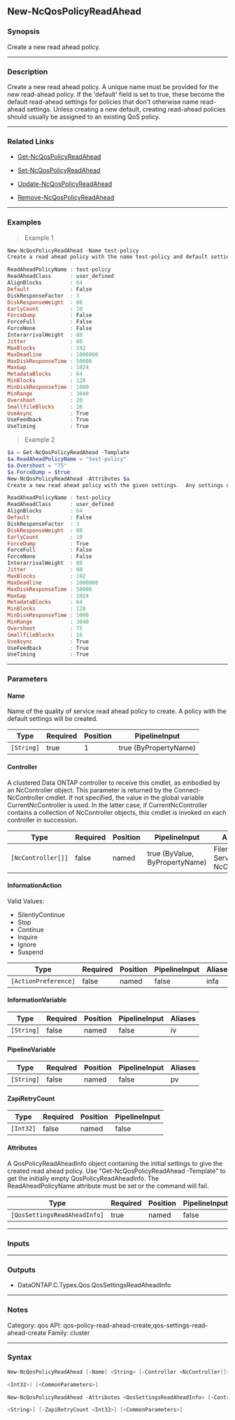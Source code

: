 New-NcQosPolicyReadAhead
------------------------

### Synopsis
Create a new read ahead policy.

---

### Description

Create a new read ahead policy.  A unique name must be provided for the new read-ahead policy. If the 'default' field is set to true, these become the default read-ahead settings for policies that don't otherwise name read-ahead settings.  Unless creating a new default, creating read-ahead policies should usually be assigned to an existing QoS policy.

---

### Related Links
* [Get-NcQosPolicyReadAhead](Get-NcQosPolicyReadAhead)

* [Set-NcQosPolicyReadAhead](Set-NcQosPolicyReadAhead)

* [Update-NcQosPolicyReadAhead](Update-NcQosPolicyReadAhead)

* [Remove-NcQosPolicyReadAhead](Remove-NcQosPolicyReadAhead)

---

### Examples
> Example 1

```PowerShell
New-NcQosPolicyReadAhead -Name test-policy
Create a read ahead policy with the name test-policy and default settings.

ReadAheadPolicyName : test-policy
ReadAheadClass      : user_defined
AlignBlocks         : 64
Default             : False
DiskResponseFactor  : 3
DiskResponseWeight  : 80
EarlyCount          : 10
ForceDump           : False
ForceFull           : False
ForceNone           : False
InterarrivalWeight  : 80
Jitter              : 80
MaxBlocks           : 192
MaxDeadline         : 1000000
MaxDiskResponseTime : 50000
MaxGap              : 1024
MetadataBlocks      : 64
MinBlocks           : 128
MinDiskResponseTime : 1000
MinRange            : 3840
Overshoot           : 20
SmallfileBlocks     : 16
UseAsync            : True
UseFeedback         : True
UseTiming           : True

```
> Example 2

```PowerShell
$a = Get-NcQosPolicyReadAhead -Template
$a.ReadAheadPolicyName = "test-policy"
$a.Overshoot = "75"
$a.ForceDump = $true
New-NcQosPolicyReadAhead -Attributes $a
Create a new read ahead policy with the given settings.  Any settings not specified will have default values.

ReadAheadPolicyName : test-policy
ReadAheadClass      : user_defined
AlignBlocks         : 64
Default             : False
DiskResponseFactor  : 3
DiskResponseWeight  : 80
EarlyCount          : 10
ForceDump           : True
ForceFull           : False
ForceNone           : False
InterarrivalWeight  : 80
Jitter              : 80
MaxBlocks           : 192
MaxDeadline         : 1000000
MaxDiskResponseTime : 50000
MaxGap              : 1024
MetadataBlocks      : 64
MinBlocks           : 128
MinDiskResponseTime : 1000
MinRange            : 3840
Overshoot           : 75
SmallfileBlocks     : 16
UseAsync            : True
UseFeedback         : True
UseTiming           : True

```

---

### Parameters
#### **Name**
Name of the quality of service read ahead policy to create.  A policy with the default settings will be created.

|Type      |Required|Position|PipelineInput        |
|----------|--------|--------|---------------------|
|`[String]`|true    |1       |true (ByPropertyName)|

#### **Controller**
A clustered Data ONTAP controller to receive this cmdlet, as embodied by an NcController object.  This parameter is returned by the Connect-NcController cmdlet.  If not specified, the value in the global variable CurrentNcController is used.  In the latter case, if CurrentNcController contains a collection of NcController objects, this cmdlet is invoked on each controller in succession.

|Type              |Required|Position|PipelineInput                 |Aliases                          |
|------------------|--------|--------|------------------------------|---------------------------------|
|`[NcController[]]`|false   |named   |true (ByValue, ByPropertyName)|Filer<br/>Server<br/>NcController|

#### **InformationAction**

Valid Values:

* SilentlyContinue
* Stop
* Continue
* Inquire
* Ignore
* Suspend

|Type                |Required|Position|PipelineInput|Aliases|
|--------------------|--------|--------|-------------|-------|
|`[ActionPreference]`|false   |named   |false        |infa   |

#### **InformationVariable**

|Type      |Required|Position|PipelineInput|Aliases|
|----------|--------|--------|-------------|-------|
|`[String]`|false   |named   |false        |iv     |

#### **PipelineVariable**

|Type      |Required|Position|PipelineInput|Aliases|
|----------|--------|--------|-------------|-------|
|`[String]`|false   |named   |false        |pv     |

#### **ZapiRetryCount**

|Type     |Required|Position|PipelineInput|
|---------|--------|--------|-------------|
|`[Int32]`|false   |named   |false        |

#### **Attributes**
A QosPolicyReadAheadInfo object containing the initial settings to give the created read ahead policy.  Use "Get-NcQosPolicyReadAhead -Template" to get the initially empty QosPolicyReadAheadInfo.  The ReadAheadPolicyName attribute must be set or the command will fail.

|Type                        |Required|Position|PipelineInput|
|----------------------------|--------|--------|-------------|
|`[QosSettingsReadAheadInfo]`|true    |named   |false        |

---

### Inputs

---

### Outputs
* DataONTAP.C.Types.Qos.QosSettingsReadAheadInfo

---

### Notes
Category: qos
API: qos-policy-read-ahead-create,qos-settings-read-ahead-create
Family: cluster

---

### Syntax
```PowerShell
New-NcQosPolicyReadAhead [-Name] <String> [-Controller <NcController[]>] [-InformationAction <ActionPreference>] [-InformationVariable <String>] [-PipelineVariable <String>] [-ZapiRetryCount 
```
```PowerShell
<Int32>] [<CommonParameters>]
```
```PowerShell
New-NcQosPolicyReadAhead -Attributes <QosSettingsReadAheadInfo> [-Controller <NcController[]>] [-InformationAction <ActionPreference>] [-InformationVariable <String>] [-PipelineVariable 
```
```PowerShell
<String>] [-ZapiRetryCount <Int32>] [<CommonParameters>]
```
